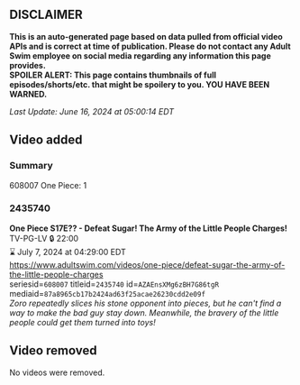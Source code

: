 ## DISCLAIMER
**This is an auto-generated page based on data pulled from official video APIs and is correct at time of publication. Please do not contact any Adult Swim employee on social media regarding any information this page provides.**  
**SPOILER ALERT: This page contains thumbnails of full episodes/shorts/etc. that might be spoilery to you. YOU HAVE BEEN WARNED.**  

_Last Update: June 16, 2024 at 05:00:14 EDT_
## Video added
### Summary
608007 One Piece: 1  
### 2435740
**One Piece S17E?? - Defeat Sugar! The Army of the Little People Charges!**  
TV-PG-LV 🔒 22:00  
⌛ July 7, 2024 at 04:29:00 EDT  
https://www.adultswim.com/videos/one-piece/defeat-sugar-the-army-of-the-little-people-charges  
seriesid=`608007` titleid=`2435740` id=`AZAEnsXMg6zBH7G86tgR` mediaid=`87a8965cb17b2424ad63f25acae26230cdd2e09f`  
_Zoro repeatedly slices his stone opponent into pieces, but he can't find a way to make the bad guy stay down. Meanwhile, the bravery of the little people could get them turned into toys!_  
## Video removed
No videos were removed.  
